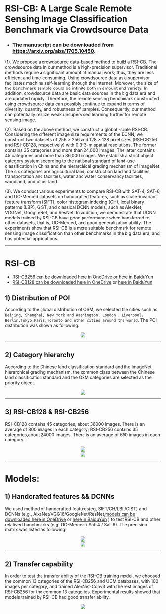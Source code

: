 # RSI-CB: A Large Scale Remote Sensing Image Classification Benchmark via Crowdsource Data
 
 * ### The manuscript can be downloaded from https://arxiv.org/abs/1705.10450.
 
(1).	We propose a crowdsource data-based method to build a RSI-CB. The crowdsource data in our method is a high-precision supervisor. Traditional methods require a significant amount of manual work; thus, they are less efficient and time-consuming. Using crowdsource data as a supervisor facilitates machine self-learning through the Internet. Moreover, the size of the benchmark sample could be infinite both in amount and variety. In addition, crowdsource data are basic data sources in the big data era and are updated rapidly. Therefore, the remote sensing benchmark constructed using crowdsource data can possibly continue to expand in terms of diversity, quantity, and robustness of samples. Consequently, our method can potentially realize weak unsupervised learning further for remote sensing image.

(2).	Based on the above method, we construct a global -scale RSI-CB. Considering the different image size requirements of the DCNN, we construct two datasets of 256 × 256 and 128 × 128 pixel sizes (RSI-CB256 and RSI-CB128, respectively) with 0.3–3-m spatial resolutions. The former contains 35 categories and more than 24,000 images. The latter contains 45 categories and more than 36,000 images. We establish a strict object category system according to the national standard of land-use classification in China and the hierarchical grading mechanism of ImageNet. The six categories are agricultural land, construction land and facilities, transportation and facilities, water and water conservancy facilities, woodland, and other land.

(3).	We conduct various experiments to compare RSI-CB with SAT-4, SAT-6, and UC-Merced datasets on handcrafted features, such as scale-invariant feature transform (SIFT), color histogram indexing (CH), local binary patterns (LBP), GIST, and classical DCNN models, such as AlexNet, VGGNet, GoogLeNet, and ResNet. In addition, we demonstrate that DCNN models trained by RSI-CB have good performance when transferred to other datasets, that is, UC-Merced, and good generalization ability. The experiments show that RSI-CB is a more suitable benchmark for remote sensing image classification than other benchmarks in the big data era, and has potential applications.

----
RSI-CB
====
* [RSI-CB256 can be downloaded here in OneDrive](https://1drv.ms/u/s!Am218i8VSQEBaTyXDc-zA56zPv4) or [here in BaiduYun](https://pan.baidu.com/s/1pLnZQ23)
* [RSI-CB128 can be downloaded here in OneDrive](https://1drv.ms/u/s!Auv9HKTH1GC9jBbv-XzBFyMegqlL) or [here in BaiduYun](https://pan.baidu.com/s/1bpIQ0IN)
## 1) Distribution of POI

According to the global distribution of OSM, we selected the cities such as `Beijing, Shanghai, New York and Washington, London ，Liverpool，Berlin,Tokyo,Paris,Toronto and other cities around the world`. The POI distribution was shown as following.<br>
<div align=center><img src="https://github.com/wzx918/test/blob/master/osm%E5%88%86%E5%B8%83%E5%9B%BE.png"/></div>

----
## 2) Category hierarchy

According to the Chinese land classification standard and the ImageNet hierarchical grading mechanism, the common class between the Chinese land classification standard and the OSM categories are selected as the priority object.
<div align=center><img src="https://github.com/wzx918/test/blob/master/%E5%88%86%E5%B1%82%E5%88%86%E7%BA%A7.png"/></div>

-----
## 3) RSI-CB128 & RSI-CB256

RSI-CB128 contains 45 categories, about 36000 images. There is an average of 800 images in each category; RSI-CB256 contains 35 categories,about 24000 images. There is an average of 690 images in each category.<br>  
<div align=center><img src="https://github.com/wzx918/test/blob/master/%E6%95%B0%E9%87%8F%E5%88%86%E5%B8%83.png"/></div>
<div align=center><img src="https://github.com/wzx918/test/blob/master/128%E6%A0%B7%E6%9C%AC%E5%9B%BE.png"/></div>
                              
-----
Models:
====
## 1) Handcrafted features && DCNNs
We used method of handcrafted features(eg, SIFT/CH/LBP/GIST) and DCNNs (e.g., AlxeNet/VGG16/GoogleNet/ResNet,[models can be downloaded here in OneDrive](https://1drv.ms/f/s!Auv9HKTH1GC9a-SqCjiPVgGpI-0) or [here in BaiduYun](https://pan.baidu.com/s/1gfcePUV) ) to test RSI-CB and other relatived banchmarks (e.g. UC-Merced / Sat-4 / Sat-6). The precision matrix was listed as following: 
<div align=center><img src="https://github.com/wzx918/test/blob/master/%E4%BC%A0%E7%BB%9F%E6%96%B9%E6%B3%95%E7%BB%93%E6%9E%9C.png"/></div>
<div align=center><img src="https://github.com/wzx918/test/blob/master/dl%E6%96%B9%E6%B3%95%E7%BB%93%E6%9E%9C.png"/></div>
                                   
----
## 2) Transfer capability 
In order to test the transfer ability of the RSI-CB training model, we choosed the common 13 categories of the RSI-CB256 and UCM databases, with 100 images per category, and trained AlexNet-Conv3 with the rest images of RSI-CB256 for the common 13 categories. Experimental results showed that models trained by RSI-CB had good transfer ability.
<div align=center><img src="https://github.com/wzx918/test/blob/master/%E8%BF%81%E7%A7%BB%E8%83%BD%E5%8A%9B%E6%B5%8B%E8%AF%95.png"/></div>
  
